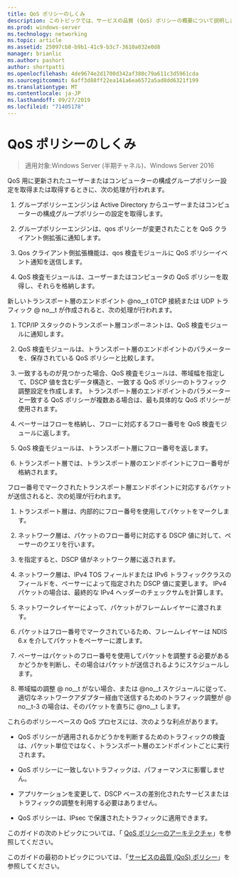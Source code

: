 ```yaml
---
title: QoS ポリシーのしくみ
description: このトピックでは、サービスの品質 (QoS) ポリシーの概要について説明します。これにより、グループポリシーを使用して、Windows Server 2016 の特定のアプリケーションとサービスのネットワークトラフィック帯域幅に優先順位を付けることができます。
ms.prod: windows-server
ms.technology: networking
ms.topic: article
ms.assetid: 25097cb8-b9b1-41c9-b3c7-3610a032e0d8
manager: brianlic
ms.author: pashort
author: shortpatti
ms.openlocfilehash: 4de9674e2d1700d342af380c79a611c3d5961cda
ms.sourcegitcommit: 6aff3d88ff22ea141a6ea6572a5ad8dd6321f199
ms.translationtype: MT
ms.contentlocale: ja-JP
ms.lasthandoff: 09/27/2019
ms.locfileid: "71405178"
---
```

# <a name="how-qos-policy-works"></a>QoS ポリシーのしくみ

>適用対象:Windows Server (半期チャネル)、Windows Server 2016

QoS 用に更新されたユーザーまたはコンピューターの構成グループポリシー設定を取得または取得するときに、次の処理が行われます。

1. グループポリシーエンジンは Active Directory からユーザーまたはコンピューターの構成グループポリシーの設定を取得します。

2. グループポリシーエンジンは、qos ポリシーが変更されたことを QoS クライアント側拡張に通知します。

3. Qos クライアント側拡張機能は、qos 検査モジュールに QoS ポリシーイベント通知を送信します。

4. QoS 検査モジュールは、ユーザーまたはコンピュータの QoS ポリシーを取得し、それらを格納します。

新しいトランスポート層のエンドポイント @no__t 0TCP 接続または UDP トラフィック @ no__t が作成されると、次の処理が行われます。

1. TCP/IP スタックのトランスポート層コンポーネントは、QoS 検査モジュールに通知します。

2. QoS 検査モジュールは、トランスポート層のエンドポイントのパラメーターを、保存されている QoS ポリシーと比較します。

3. 一致するものが見つかった場合、QoS 検査モジュールは、帯域幅を指定して、DSCP 値を含むデータ構造と、一致する QoS ポリシーのトラフィック調整設定を作成します。 トランスポート層のエンドポイントのパラメーターと一致する QoS ポリシーが複数ある場合は、最も具体的な QoS ポリシーが使用されます。

4. ペーサーはフローを格納し、フローに対応するフロー番号を QoS 検査モジュールに返します。

5. QoS 検査モジュールは、トランスポート層にフロー番号を返します。

6. トランスポート層では、トランスポート層のエンドポイントにフロー番号が格納されます。

フロー番号でマークされたトランスポート層エンドポイントに対応するパケットが送信されると、次の処理が行われます。

1. トランスポート層は、内部的にフロー番号を使用してパケットをマークします。

2. ネットワーク層は、パケットのフロー番号に対応する DSCP 値に対して、ペーサーのクエリを行います。

3. を指定すると、DSCP 値がネットワーク層に返されます。

4. ネットワーク層は、IPv4 TOS フィールドまたは IPv6 トラフィッククラスのフィールドを、ペーサーによって指定された DSCP 値に変更します。 IPv4 パケットの場合は、最終的な IPv4 ヘッダーのチェックサムを計算します。

5. ネットワークレイヤーによって、パケットがフレームレイヤーに渡されます。

6. パケットはフロー番号でマークされているため、フレームレイヤーは NDIS 6.x を介してパケットをペーサーに渡します。

7. ペーサーはパケットのフロー番号を使用してパケットを調整する必要があるかどうかを判断し、その場合はパケットが送信されるようにスケジュールします。

8. 帯域幅の調整 @ no__t がない場合、または @no__t スケジュールに従って、適切なネットワークアダプター経由で送信するためのトラフィック調整が @ no__t-3 の場合は、そのパケットを直ちに @no__t します。

これらのポリシーベースの QoS プロセスには、次のような利点があります。

- QoS ポリシーが適用されるかどうかを判断するためのトラフィックの検査は、パケット単位ではなく、トランスポート層のエンドポイントごとに実行されます。

- QoS ポリシーに一致しないトラフィックは、パフォーマンスに影響しません。

- アプリケーションを変更して、DSCP ベースの差別化されたサービスまたはトラフィックの調整を利用する必要はありません。

- QoS ポリシーは、IPsec で保護されたトラフィックに適用できます。

このガイドの次のトピックについては、「 [QoS ポリシーのアーキテクチャ](qos-policy-architecture.md)」を参照してください。

このガイドの最初のトピックについては、「[サービスの品質 (QoS) ポリシー](qos-policy-top.md)」を参照してください。
